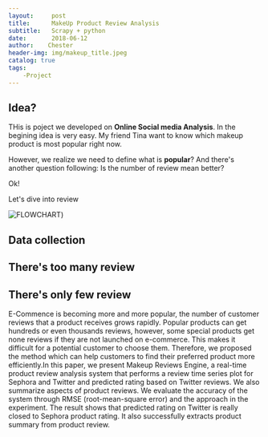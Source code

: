 ```yaml
---
layout:     post
title:      MakeUp Product Review Analysis
subtitle:   Scrapy + python
date:       2018-06-12
author:    Chester
header-img: img/makeup_title.jpeg
catalog: true
tags:
    -Project
---
```



## Idea?
THis is poject we developed on **Online Social media Analysis**. 
In the begining idea is very easy. My friend Tina want to know which makeup product is most popular right now. 

However, we realize we need to define what is **popular**? And there's another question following: Is the number of review mean better?

Ok! 

Let's dive into review

![FLOWCHART](../img/flowchart_review.png|width=100))


## Data collection

## There's too many review
## There's only few review

E-Commence is becoming more and more popular,
the number of customer reviews that a product receives grows
rapidly. Popular products can get hundreds or even thousands
reviews, however, some special products get none reviews if they
are not launched on e-commerce. This makes it difficult for a
potential customer to choose them. Therefore, we proposed the
method which can help customers to find their preferred product
more efficiently.In this paper, we present Makeup Reviews
Engine, a real-time product review analysis system that performs
a review time series plot for Sephora and Twitter and predicted
rating based on Twitter reviews. We also summarize aspects
of product reviews. We evaluate the accuracy of the system
through RMSE (root-mean-square error) and the approach in
the experiment. The result shows that predicted rating on Twitter
is really closed to Sephora product rating. It also successfully
extracts product summary from product review.


